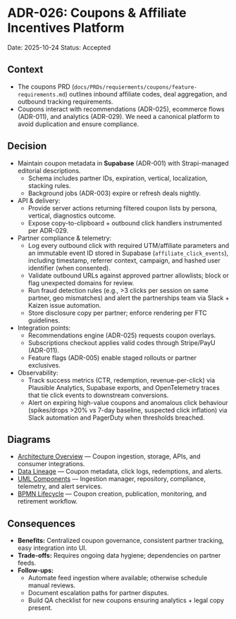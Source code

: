 # ADR-026: Coupons & Affiliate Incentives Platform
Date: 2025-10-24
Status: Accepted

## Context
- The coupons PRD (`docs/PRDs/requierments/coupons/feature-requirements.md`) outlines inbound affiliate codes, deal aggregation, and outbound tracking requirements.
- Coupons interact with recommendations (ADR-025), ecommerce flows (ADR-011), and analytics (ADR-029). We need a canonical platform to avoid duplication and ensure compliance.

## Decision
- Maintain coupon metadata in **Supabase** (ADR-001) with Strapi-managed editorial descriptions.
  - Schema includes partner IDs, expiration, vertical, localization, stacking rules.
  - Background jobs (ADR-003) expire or refresh deals nightly.
- API & delivery:
  - Provide server actions returning filtered coupon lists by persona, vertical, diagnostics outcome.
  - Expose copy-to-clipboard + outbound click handlers instrumented per ADR-029.
- Partner compliance & telemetry:
  - Log every outbound click with required UTM/affiliate parameters and an immutable event ID stored in Supabase (`affiliate_click_events`), including timestamp, referrer context, campaign, and hashed user identifier (when consented).
  - Validate outbound URLs against approved partner allowlists; block or flag unexpected domains for review.
  - Run fraud detection rules (e.g., >3 clicks per session on same partner, geo mismatches) and alert the partnerships team via Slack + Kaizen issue automation.
  - Store disclosure copy per partner; enforce rendering per FTC guidelines.
- Integration points:
  - Recommendations engine (ADR-025) requests coupon overlays.
  - Subscriptions checkout applies valid codes through Stripe/PayU (ADR-011).
  - Feature flags (ADR-005) enable staged rollouts or partner exclusives.
- Observability:
  - Track success metrics (CTR, redemption, revenue-per-click) via Plausible Analytics, Supabase exports, and OpenTelemetry traces that tie click events to downstream conversions.
  - Alert on expiring high-value coupons and anomalous click behaviour (spikes/drops >20% vs 7-day baseline, suspected click inflation) via Slack automation and PagerDuty when thresholds breached.

## Diagrams
- [Architecture Overview](../diagrams/adr-026-coupons-and-affiliate-incentives/architecture-overview.mmd) — Coupon ingestion, storage, APIs, and consumer integrations.
- [Data Lineage](../diagrams/adr-026-coupons-and-affiliate-incentives/data-lineage.mmd) — Coupon metadata, click logs, redemptions, and alerts.
- [UML Components](../diagrams/adr-026-coupons-and-affiliate-incentives/uml-components.mmd) — Ingestion manager, repository, compliance, telemetry, and alert services.
- [BPMN Lifecycle](../diagrams/adr-026-coupons-and-affiliate-incentives/bpmn-lifecycle.mmd) — Coupon creation, publication, monitoring, and retirement workflow.

## Consequences
- **Benefits:** Centralized coupon governance, consistent partner tracking, easy integration into UI.
- **Trade-offs:** Requires ongoing data hygiene; dependencies on partner feeds.
- **Follow-ups:**
  - Automate feed ingestion where available; otherwise schedule manual reviews.
  - Document escalation paths for partner disputes.
  - Build QA checklist for new coupons ensuring analytics + legal copy present.
